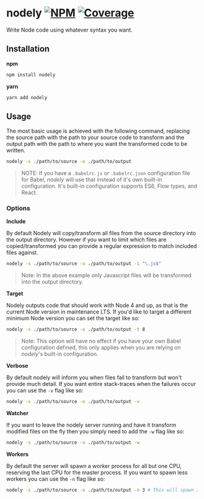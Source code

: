 # nodely [![NPM][npm-img]][npm-url] [![Coverage][cov-img]][cov-url]

Write Node code using whatever syntax you want.

## Installation

**npm**

```bash
npm install nodely
```

**yarn**

```bash
yarn add nodely
```

## Usage

The most basic usage is achieved with the following command, replacing the source path with the path to your source code to transform and the output path with the path to where you want the transformed code to be written.

```bash
nodely -s ./path/to/source -o ./path/to/output
```

> NOTE: If you have a `.babelrc.js` or `.babelrc.json` configuration file for Babel, *nodely* will use that instead of it's own built-in configuration. It's built-in configuration supports ES6, Flow types, and React.

### Options

**Include**

By default Nodely will copy/transform all files from the source directory into the output directory. However if you want to limit which files are copied/transformed you can provide a regular expression to match included files against.

```bash
nodely -s ./path/to/source -o ./path/to/output -i "\.js$"
```

> Note: In the above example only Javascript files will be transformed into the output directory.

**Target**

Nodely outputs code that should work with Node 4 and up, as that is the current Node version in maintenance LTS. If you'd like to target a different minimum Node version you can set the target like so:

```bash
nodely -s ./path/to/source -o ./path/to/output -t 8
```

> Note: This option will have no effect if you have your own Babel configuration defined, this only applies when you are relying on *nodely*'s built-in configuration.

**Verbose**

By default nodely will inform you when files fail to transform but won't provide much detail. If you want entire stack-traces when the failures occur you can use the `-v` flag like so:

```bash
nodely -s ./path/to/source -o ./path/to/output -v
```

**Watcher**

If you want to leave the nodely server running and have it transform modified files on the fly then you simply need to add the `-w` flag like so:

```bash
nodely -s ./path/to/source -o ./path/to/output -w
```

**Workers**

By default the server will spawn a worker process for all but one CPU, reserving the last CPU for the master process. If you want to spawn less workers you can use the `-n` flag like so:

```bash
nodely -s ./path/to/source -o ./path/to/output -n 3 # This will spawn 3 workers
```

[cov-img]: https://img.shields.io/codecov/c/github/dogma-io/nodely.svg "Code Coverage"
[cov-url]: https://codecov.io/gh/dogma-io/nodely

[npm-img]: https://img.shields.io/npm/v/nodely.svg "NPM Version"
[npm-url]: https://www.npmjs.com/package/nodely
